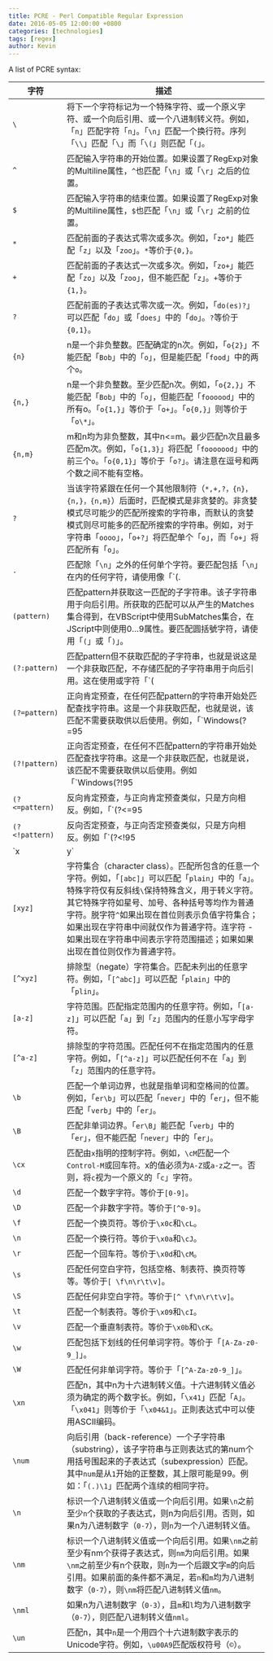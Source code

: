 ```yaml
---
title: PCRE - Perl Compatible Regular Expression
date: 2016-05-05 12:00:00 +0800
categories: [technologies]
tags: [regex]
author: Kevin
---
```


A list of PCRE syntax:

| 字符 | 描述 |
|-------|------|
| ` \ ` | 将下一个字符标记为一个特殊字符、或一个原义字符、或一个向后引用、或一个八进制转义符。例如，「`n`」匹配字符「`n`」。「`\n`」匹配一个换行符。序列「`\\`」匹配「`\`」而「`\(`」则匹配「`(`」。|
| `^` | 匹配输入字符串的开始位置。如果设置了RegExp对象的Multiline属性，`^`也匹配「`\n`」或「`\r`」之后的位置。 |
| `$` | 匹配输入字符串的结束位置。如果设置了RegExp对象的Multiline属性，`$`也匹配「`\n`」或「`\r`」之前的位置。 |
| `*` | 匹配前面的子表达式零次或多次。例如，「`zo*`」能匹配「`z`」以及「`zoo`」。`*`等价于`{0,}`。 |
| `+` | 匹配前面的子表达式一次或多次。例如，「`zo+`」能匹配「`zo`」以及「`zoo`」，但不能匹配「`z`」。`+`等价于`{1,}`。 |
| `?` | 匹配前面的子表达式零次或一次。例如，「`do(es)?`」可以匹配「`do`」或「`does`」中的「`do`」。`?`等价于`{0,1}`。 |
| `{n}` |	n是一个非负整数。匹配确定的n次。例如，「`o{2}`」不能匹配「`Bob`」中的「`o`」，但是能匹配「`food`」中的两个`o`。|
| `{n,}` | n是一个非负整数。至少匹配n次。例如，「`o{2,}`」不能匹配「`Bob`」中的「`o`」，但能匹配「`foooood`」中的所有o。「`o{1,}`」等价于「`o+`」。「`o{0,}`」则等价于「`o\*`」。 |
| `{n,m}` | m和n均为非负整数，其中n<=m。最少匹配n次且最多匹配m次。例如，「`o{1,3}`」将匹配「`fooooood`」中的前三个`o`。「`o{0,1}`」等价于「`o?`」。请注意在逗号和两个数之间不能有空格。 |
| `?` | 当该字符紧跟在任何一个其他限制符（`*,+,?，{n}，{n,}，{n,m}`）后面时，匹配模式是非贪婪的。非贪婪模式尽可能少的匹配所搜索的字符串，而默认的贪婪模式则尽可能多的匹配所搜索的字符串。例如，对于字符串「`oooo`」，「`o+?`」将匹配单个「`o`」，而「`o+`」将匹配所有「`o`」。 |
| `.` | 匹配除「`\n`」之外的任何单个字符。要匹配包括「`\n`」在内的任何字符，请使用像「`(.|\n)`」的模式。 |
| `(pattern)` | 匹配pattern并获取这一匹配的子字符串。该子字符串用于向后引用。所获取的匹配可以从产生的Matches集合得到，在VBScript中使用SubMatches集合，在JScript中则使用$0…$9属性。要匹配圆括號字符，请使用「`(`」或「`)`」。 |
| `(?:pattern)` |	匹配pattern但不获取匹配的子字符串，也就是说这是一个非获取匹配，不存储匹配的子字符串用于向后引用。这在使用或字符「`(|)`」来组合一个模式的各个部分是很有用。例如「`industr(?:y|ies)`」就是一个比「`industry|industries`」更简略的表达式。 |
| `(?=pattern)` |	正向肯定预查，在任何匹配pattern的字符串开始处匹配查找字符串。这是一个非获取匹配，也就是说，该匹配不需要获取供以后使用。例如，「`Windows(?=95|98|NT|2000)`」能匹配「`Windows2000`」中的「`Windows`」，但不能匹配「`Windows3.1`」中的「`Windows`」。预查不消耗字符，也就是说，在一个匹配发生后，在最后一次匹配之后立即开始下一次匹配的搜索，而不是从包含预查的字符之后开始。|
| `(?!pattern)` |	正向否定预查，在任何不匹配pattern的字符串开始处匹配查找字符串。这是一个非获取匹配，也就是说，该匹配不需要获取供以后使用。例如「`Windows(?!95|98|NT|2000)`」能匹配「`Windows3.1`」中的「`Windows`」，但不能匹配「`Windows2000`」中的「`Windows`」。预查不消耗字符，也就是说，在一个匹配发生后，在最后一次匹配之后立即开始下一次匹配的搜索，而不是从包含预查的字符之后开始 |
| `(?<=pattern)` | 反向肯定预查，与正向肯定预查类似，只是方向相反。例如，「`(?<=95|98|NT|2000)Windows`」能匹配「`2000Windows`」中的「`Windows`」，但不能匹配「`3.1Windows`」中的「`Windows`」。 |
| `(?<!pattern)` | 反向否定预查，与正向否定预查类似，只是方向相反。例如「`(?<!95|98|NT|2000)Windows`」能匹配「`3.1Windows`」中的「`Windows`」，但不能匹配「`2000Windows`」中的「`Windows`」。 |
| `x|y` | 匹配x或y。例如，「`z|food`」能匹配「`z`」或「`food`」。「`(z|f)ood`」则匹配「`zood`」或「`food`」。 |
| `[xyz]` | 字符集合（character class）。匹配所包含的任意一个字符。例如，「`[abc]`」可以匹配「`plain`」中的「`a`」。特殊字符仅有反斜线`\`保持特殊含义，用于转义字符。其它特殊字符如星号、加号、各种括号等均作为普通字符。脱字符`^`如果出现在首位则表示负值字符集合；如果出现在字符串中间就仅作为普通字符。连字符 - 如果出现在字符串中间表示字符范围描述；如果如果出现在首位则仅作为普通字符。 |
| `[^xyz]` | 排除型（negate）字符集合。匹配未列出的任意字符。例如，「`[^abc]`」可以匹配「`plain`」中的「`plin`」。 |
| `[a-z]` | 字符范围。匹配指定范围内的任意字符。例如，「`[a-z]`」可以匹配「`a`」到「`z`」范围内的任意小写字母字符。 |
| `[^a-z]` | 排除型的字符范围。匹配任何不在指定范围内的任意字符。例如，「`[^a-z]`」可以匹配任何不在「`a`」到「`z`」范围内的任意字符。 |
| `\b` |	匹配一个单词边界，也就是指单词和空格间的位置。例如，「`er\b`」可以匹配「`never`」中的「`er`」，但不能匹配「`verb`」中的「`er`」。 |
| `\B` |	匹配非单词边界。「`er\B`」能匹配「`verb`」中的「`er`」，但不能匹配「`never`」中的「`er`」。 |
| `\cx` |	匹配由`x`指明的控制字符。例如，`\cM`匹配一个`Control-M`或回车符。x的值必须为`A-Z`或`a-z`之一。否则，将`c`视为一个原义的「`c`」字符。 |
| `\d` |	匹配一个数字字符。等价于`[0-9]`。 |
| `\D` |	匹配一个非数字字符。等价于`[^0-9]`。 |
| `\f` |	匹配一个换页符。等价于`\x0c`和`\cL`。 |
| `\n` |	匹配一个换行符。等价于`\x0a`和`\cJ`。 |
| `\r` |	匹配一个回车符。等价于`\x0d`和`\cM`。 |
| `\s` |	匹配任何空白字符，包括空格、制表符、换页符等等。等价于`[ \f\n\r\t\v]`。 |
| `\S` |	匹配任何非空白字符。等价于`[^ \f\n\r\t\v]`。 |
| `\t` |	匹配一个制表符。等价于`\x09`和`\cI`。 |
| `\v` |	匹配一个垂直制表符。等价于`\x0b`和`\cK`。 |
| `\w` |	匹配包括下划线的任何单词字符。等价于「`[A-Za-z0-9_]`」。 |
| `\W` |	匹配任何非单词字符。等价于「`[^A-Za-z0-9_]`」。 |
| `\xn` |	匹配n，其中n为十六进制转义值。十六进制转义值必须为确定的两个数字长。例如，「`\x41`」匹配「`A`」。「`\x041`」则等价于「`\x04&1`」。正則表达式中可以使用ASCII编码。 |
| `\num` | 向后引用（back-reference）一个子字符串（substring），该子字符串与正则表达式的第num个用括号围起来的子表达式（subexpression）匹配。其中`num`是从`1`开始的正整数，其上限可能是99。例如：「`(.)\1`」匹配两个连续的相同字符。 |
| `\n` | 标识一个八进制转义值或一个向后引用。如果`\n`之前至少`n`个获取的子表达式，则n为向后引用。否则，如果n为八进制数字（`0-7`），则`n`为一个八进制转义值。 |
| `\nm` |	标识一个八进制转义值或一个向后引用。如果`\nm`之前至少有nm个获得子表达式，则`nm`为向后引用。如果`\nm`之前至少有n个获取，则`n`为一个后跟文字`m`的向后引用。如果前面的条件都不满足，若`n`和`m`均为八进制数字（`0-7`），则`\nm`将匹配八进制转义值`nm`。 |
| `\nml` |	如果n为八进制数字（`0-3`），且`m`和`l`均为八进制数字（`0-7`），则匹配八进制转义值`nml`。 |
| `\un` |	匹配n，其中`n`是一个用四个十六进制数字表示的Unicode字符。例如，`\u00A9`匹配版权符号（`©`）。 |
